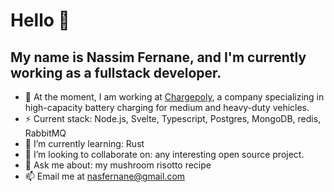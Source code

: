 <!--
![](keepcoding.gif)
-->

# **Hello** 👋
## My name is Nassim Fernane, and I'm currently working as a fullstack developer. &nbsp;

- 🔭 At the moment, I am working at <a href="https://www.chargepoly.com/fr/">Chargepoly</a>, a company specializing in high-capacity battery charging for medium and heavy-duty vehicles.
- ⚡ Current stack: Node.js, Svelte, Typescript, Postgres, MongoDB, redis, RabbitMQ
- 🌱 I’m currently learning: Rust
- 👯 I’m looking to collaborate on: any interesting open source project.
- 💬 Ask me about: my mushroom risotto recipe
- 📫 Email me at nasfernane@gmail.com  

